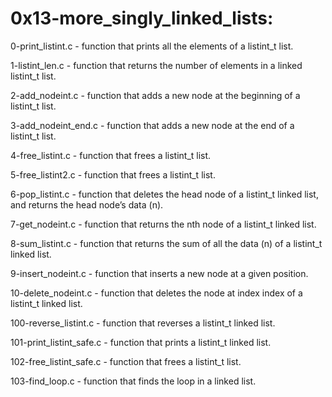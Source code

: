 # 0x13-more_singly_linked_lists:

0-print_listint.c - function that prints all the elements of a listint_t list.


1-listint_len.c - function that returns the number of elements in a linked listint_t list.


2-add_nodeint.c - function that adds a new node at the beginning of a listint_t list.


3-add_nodeint_end.c - function that adds a new node at the end of a listint_t list.


4-free_listint.c - function that frees a listint_t list.


5-free_listint2.c - function that frees a listint_t list.


6-pop_listint.c - function that deletes the head node of a listint_t linked list, and returns the head node’s data (n).


7-get_nodeint.c - function that returns the nth node of a listint_t linked list.


8-sum_listint.c - function that returns the sum of all the data (n) of a listint_t linked list.


9-insert_nodeint.c - function that inserts a new node at a given position.


10-delete_nodeint.c - function that deletes the node at index index of a listint_t linked list.


100-reverse_listint.c - function that reverses a listint_t linked list.


101-print_listint_safe.c - function that prints a listint_t linked list.


102-free_listint_safe.c - function that frees a listint_t list.


103-find_loop.c - function that finds the loop in a linked list.
